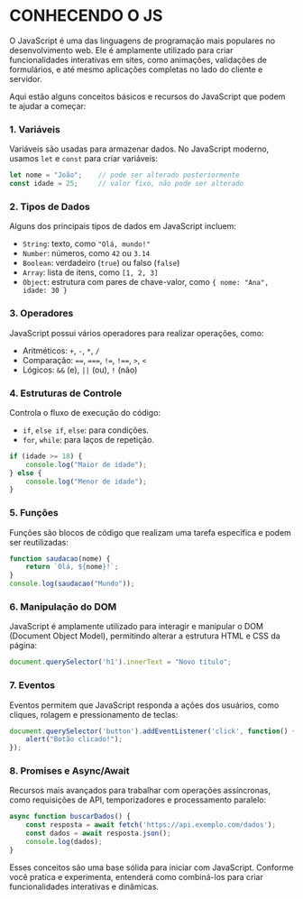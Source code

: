 # CONHECENDO O JS
O JavaScript é uma das linguagens de programação mais populares no desenvolvimento web. Ele é amplamente utilizado para criar funcionalidades interativas em sites, como animações, validações de formulários, e até mesmo aplicações completas no lado do cliente e servidor.

Aqui estão alguns conceitos básicos e recursos do JavaScript que podem te ajudar a começar:

### 1. **Variáveis**
   Variáveis são usadas para armazenar dados. No JavaScript moderno, usamos `let` e `const` para criar variáveis:
   ```javascript
   let nome = "João";    // pode ser alterado posteriormente
   const idade = 25;     // valor fixo, não pode ser alterado
   ```

### 2. **Tipos de Dados**
   Alguns dos principais tipos de dados em JavaScript incluem:
   - `String`: texto, como `"Olá, mundo!"`
   - `Number`: números, como `42` ou `3.14`
   - `Boolean`: verdadeiro (`true`) ou falso (`false`)
   - `Array`: lista de itens, como `[1, 2, 3]`
   - `Object`: estrutura com pares de chave-valor, como `{ nome: "Ana", idade: 30 }`

### 3. **Operadores**
   JavaScript possui vários operadores para realizar operações, como:
   - Aritméticos: `+`, `-`, `*`, `/`
   - Comparação: `==`, `===`, `!=`, `!==`, `>`, `<`
   - Lógicos: `&&` (e), `||` (ou), `!` (não)

### 4. **Estruturas de Controle**
   Controla o fluxo de execução do código:
   - `if`, `else if`, `else`: para condições.
   - `for`, `while`: para laços de repetição.
   ```javascript
   if (idade >= 18) {
       console.log("Maior de idade");
   } else {
       console.log("Menor de idade");
   }
   ```

### 5. **Funções**
   Funções são blocos de código que realizam uma tarefa específica e podem ser reutilizadas:
   ```javascript
   function saudacao(nome) {
       return `Olá, ${nome}!`;
   }
   console.log(saudacao("Mundo"));
   ```

### 6. **Manipulação do DOM**
   JavaScript é amplamente utilizado para interagir e manipular o DOM (Document Object Model), permitindo alterar a estrutura HTML e CSS da página:
   ```javascript
   document.querySelector('h1').innerText = "Novo título";
   ```

### 7. **Eventos**
   Eventos permitem que JavaScript responda a ações dos usuários, como cliques, rolagem e pressionamento de teclas:
   ```javascript
   document.querySelector('button').addEventListener('click', function() {
       alert("Botão clicado!");
   });
   ```

### 8. **Promises e Async/Await**
   Recursos mais avançados para trabalhar com operações assíncronas, como requisições de API, temporizadores e processamento paralelo:
   ```javascript
   async function buscarDados() {
       const resposta = await fetch('https://api.exemplo.com/dados');
       const dados = await resposta.json();
       console.log(dados);
   }
   ```

Esses conceitos são uma base sólida para iniciar com JavaScript. Conforme você pratica e experimenta, entenderá como combiná-los para criar funcionalidades interativas e dinâmicas.
